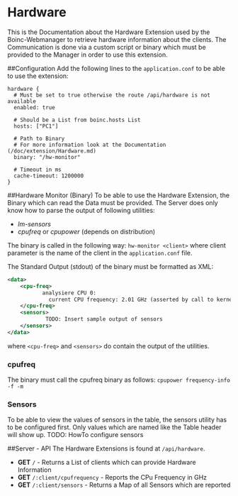 Hardware
========
This is the Documentation about the Hardware Extension used by the Boinc-Webmanager to retrieve 
hardware information about the clients. The Communication is done via a custom script or binary
which must be provided to the Manager in order to use this extension.

##Configuration
Add the following lines to the `application.conf` to be able to use the extension: 
````hocon
hardware {
  # Must be set to true otherwise the route /api/hardware is not available
  enabled: true
  
  # Should be a List from boinc.hosts List
  hosts: ["PC1"]
  
  # Path to Binary 
  # For more information look at the Documentation (/doc/extension/Hardware.md)
  binary: "/hw-monitor"
  
  # Timeout in ms
  cache-timeout: 1200000
}
````

##Hardware Monitor (Binary)
To be able to use the Hardware Extension, the Binary which can read
the Data must be provided. The Server does only know how to parse the
output of following utilities: 
   * *lm-sensors*
   * *cpufreq* or *cpupower* (depends on distribution)

The binary is called in the following way: `hw-monitor <client>` where 
client parameter is the name of the client in the `application.conf` file.

The Standard Output (stdout) of the binary must be formatted as XML:
````xml
<data>
    <cpu-freq>
           analysiere CPU 0:
             current CPU frequency: 2.01 GHz (asserted by call to kernel)
    </cpu-freq>
    <sensors>
            TODO: Insert sample output of sensors 
    </sensors>
</data>
````
where `<cpu-freq>` and `<sensors>` do contain the output of the utilities.

### cpufreq
The binary must call the cpufreq binary as follows: `cpupower frequency-info -f -m` 

### Sensors
To be able to view the values of sensors in the table, the sensors utility has to be
configured first. Only values which are named like the Table header will show up.
TODO: HowTo configure sensors


##Server - API
The Hardware Extensions is found at `/api/hardware`.
* **GET** `/` - Returns a List of clients which can provide Hardware Information
* **GET** `/:client/cpufrequency` - Reports the CPu Frequency in GHz
* **GET** `/:client/sensors` - Returns a Map of all Sensors which are reported
